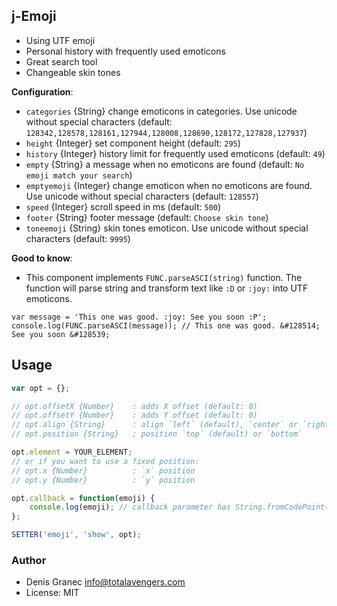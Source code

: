 ## j-Emoji

- Using UTF emoji
- Personal history with frequently used emoticons
- Great search tool
- Changeable skin tones

__Configuration__:

- `categories` {String} change emoticons in categories. Use unicode without special characters (default: `128342,128578,128161,127944,128008,128690,128172,127828,127937`)
- `height` {Integer} set component height (default: `295`)
- `history` {Integer} history limit for frequently used emoticons (default: `49`)
- `empty` {String} a message when no emoticons are found  (default: `No emoji match your search`)
- `emptyemoji` {Integer} change emoticon when no emoticons are found. Use unicode without special characters (default: `128557`)
- `speed` {Integer} scroll speed in ms (default: `500`)
- `footer` {String} footer message (default: `Choose skin tone`)
- `toneemoji` {String} skin tones emoticon. Use unicode without special characters (default: `9995`)

__Good to know__:

- This component implements `FUNC.parseASCI(string)` function. The function will parse string and transform text like `:D` or `:joy:` into UTF emoticons.
```
var message = 'This one was good. :joy: See you soon :P';
console.log(FUNC.parseASCI(message)); // This one was good. &#128514; See you soon &#128539;
```

## Usage

```javascript
var opt = {};

// opt.offsetX {Number}    : adds X offset (default: 0)
// opt.offsetY {Number}    : adds Y offset (default: 0)
// opt.align {String}      : align `left` (default), `center` or `right`
// opt.position {String}   : position `top` (default) or `bottom`

opt.element = YOUR_ELEMENT;
// or if you want to use a fixed position:
// opt.x {Number}          : `x` position
// opt.y {Number}          : `y` position

opt.callback = function(emoji) {
	console.log(emoji); // callback parameter has String.fromCodePoint() value
};

SETTER('emoji', 'show', opt);
```


### Author

- Denis Granec <info@totalavengers.com>
- License: MIT